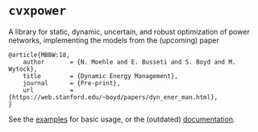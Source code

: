 # `cvxpower`

A library for static, dynamic, uncertain, and robust optimization of power networks, implementing the models from the (upcoming) paper

```
@article{MBBW:18,
    author       = {N. Moehle and E. Busseti and S. Boyd and M. Wytock},
    title        = {Dynamic Energy Management},
    journal      = {Pre-print},
    url          = {https://web.stanford.edu/~boyd/papers/dyn_ener_man.html},
}
```


See the [examples](https://github.com/cvxgrp/cvxpower/tree/master/examples) for basic usage, or the (outdated) [documentation](http://energy-management.readthedocs.io/).
